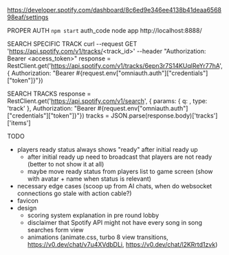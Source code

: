 https://developer.spotify.com/dashboard/8c6ed9e346ee4138b41deaa656898eaf/settings

PROPER AUTH
`npm start` auth_code node app
http://localhost:8888/

SEARCH SPECIFIC TRACK
curl --request GET 'https://api.spotify.com/v1/tracks/<track_id>' --header "Authorization: Bearer <access_token>"
response = RestClient.get('https://api.spotify.com/v1/tracks/6epn3r7S14KUqlReYr77hA', { Authorization: "Bearer #{request.env["omniauth.auth"]["credentials"]["token"]}"})

SEARCH TRACKS
response = RestClient.get('https://api.spotify.com/v1/search', { params: { q: <query>, type: 'track' },
Authorization: "Bearer #{request.env["omniauth.auth"]["credentials"]["token"]}"})
tracks = JSON.parse(response.body)['tracks']['items']

TODO

- players ready status always shows "ready" after initial ready up
  - after initial ready up need to broadcast that players are not ready (better to not show it at all)
  - maybe move ready status from players list to game screen (show with avatar + name when status is relevant)
- necessary edge cases (scoop up from AI chats, when do websocket connections go stale with action cable?)
- favicon
- design
  - scoring system explanation in pre round lobby
  - disclaimer that Spotify API might not have every song in song searches form view
  - animations (animate.css, turbo 8 view transitions, https://v0.dev/chat/v7u4XVdbDLi, https://v0.dev/chat/l2KRrtd1zvk)
